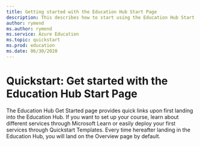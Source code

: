 ```yaml
---
title: Getting started with the Education Hub Start Page
description: This describes how to start using the Education Hub Start Page.
author: rymend
ms.author: rymend
ms.service: Azure Education
ms.topic: quickstart
ms.prod: education
ms.date: 06/30/2020
---
```


# Quickstart: Get started with the Education Hub Start Page
The Education Hub Get Started page provides quick links upon first landing into the Education Hub. If
you want to set up your course, learn about different services through Microsoft Learn or easily deploy
your first services through Quickstart Templates. Every time hereafter landing in the Education Hub,
you will land on the Overview page by default.

<!-- IMAGE>

## THIS IS A HEADING


## Next steps

[CONTENT NEEDED]
> (education hub Overview page?)

